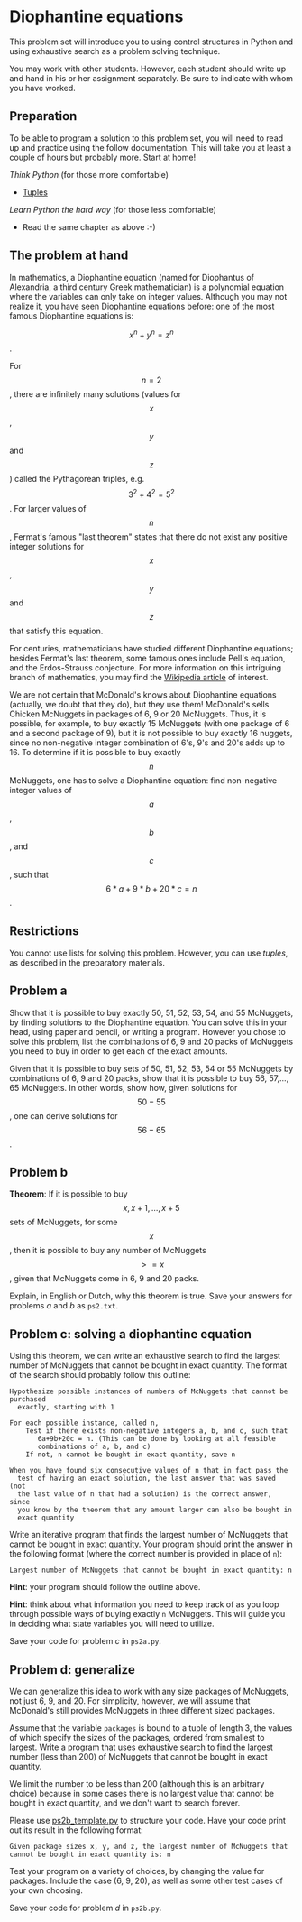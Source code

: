 # Diophantine equations

This problem set will introduce you to using control structures in Python and
using exhaustive search as a problem solving technique.

You may work with other students. However, each student should write up and
hand in his or her assignment separately. Be sure to indicate with whom you
have worked.

## Preparation

To be able to program a solution to this problem set, you will need to read up
and practice using the follow documentation. This will take you at least a couple of hours but probably more. Start at home!

*Think Python* (for those more comfortable)

* [Tuples](http://www.greenteapress.com/thinkpython/html/thinkpython013.html)

*Learn Python the hard way* (for those less comfortable)

* Read the same chapter as above :-)

## The problem at hand

In mathematics, a Diophantine equation (named for Diophantus of Alexandria, a
third century Greek mathematician) is a polynomial equation where the variables
can only take on integer values. Although you may not realize it, you have seen
Diophantine equations before: one of the most famous Diophantine equations is:

$$x^n+y^n=z^n$$.

For $$n=2$$, there are infinitely many solutions (values for $$x$$, $$y$$ and
$$z$$) called the Pythagorean triples, e.g. $$3^2+4^2=5^2$$. For larger values
of $$n$$, Fermat's famous "last theorem" states that there do not exist any
positive integer solutions for $$x$$, $$y$$ and $$z$$ that satisfy this
equation.

For centuries, mathematicians have studied different Diophantine equations;
besides Fermat's last theorem, some famous ones include Pell's equation, and
the Erdos-Strauss conjecture. For more information on this intriguing branch of
mathematics, you may find the [Wikipedia article] of interest.

[Wikipedia article]: http://en.wikipedia.org/wiki/Diophantine_equation

We are not certain that McDonald's knows about Diophantine equations (actually,
we doubt that they do), but they use them! McDonald's sells Chicken McNuggets
in packages of 6, 9 or 20 McNuggets. Thus, it is possible, for example, to buy
exactly 15 McNuggets (with one package of 6 and a second package of 9), but it
is not possible to buy exactly 16 nuggets, since no non-negative integer
combination of 6's, 9's and 20's adds up to 16. To determine if it is possible
to buy exactly $$n$$ McNuggets, one has to solve a Diophantine equation: find
non-negative integer values of $$a$$, $$b$$, and $$c$$, such that
$$6*a+9*b+20*c=n$$.

## Restrictions

You cannot use lists for solving this problem. However, you can use *tuples*, as described in the preparatory materials.

## Problem a

Show that it is possible to buy exactly 50, 51, 52, 53, 54, and 55 McNuggets,
by finding solutions to the Diophantine equation. You can solve this in your
head, using paper and pencil, or writing a program. However you chose to solve
this problem, list the combinations of 6, 9 and 20 packs of McNuggets you need
to buy in order to get each of the exact amounts.

Given that it is possible to buy sets of 50, 51, 52, 53, 54 or 55 McNuggets by
combinations of 6, 9 and 20 packs, show that it is possible to buy 56, 57,...,
65 McNuggets. In other words, show how, given solutions for $$50-55$$, one can
derive solutions for $$56-65$$.

## Problem b

**Theorem**: If it is possible to buy $$x, x+1, ..., x+5$$ sets of McNuggets,
for some $$x$$, then it is possible to buy any number of McNuggets $$>= x$$,
given that McNuggets come in 6, 9 and 20 packs.

Explain, in English or Dutch, why this theorem is true. Save your answers for
problems *a* and *b* as `ps2.txt`.

## Problem c: solving a diophantine equation

Using this theorem, we can write an exhaustive search to find the largest
number of McNuggets that cannot be bought in exact quantity. The format of the
search should probably follow this outline:

    Hypothesize possible instances of numbers of McNuggets that cannot be purchased
      exactly, starting with 1

    For each possible instance, called n,
        Test if there exists non-negative integers a, b, and c, such that
           6a+9b+20c = n. (This can be done by looking at all feasible
           combinations of a, b, and c)
        If not, n cannot be bought in exact quantity, save n

    When you have found six consecutive values of n that in fact pass the
      test of having an exact solution, the last answer that was saved (not 
      the last value of n that had a solution) is the correct answer, since 
      you know by the theorem that any amount larger can also be bought in 
      exact quantity

Write an iterative program that finds the largest number of McNuggets that
cannot be bought in exact quantity. Your program should print the answer in the
following format (where the correct number is provided in place of `n`):

    Largest number of McNuggets that cannot be bought in exact quantity: n

**Hint**: your program should follow the outline above.

**Hint**: think about what information you need to keep track of as you loop
through possible ways of buying exactly `n` McNuggets. This will guide you in
deciding what state variables you will need to utilize.

Save your code for problem *c* in `ps2a.py`.

## Problem d: generalize

We can generalize this idea to work with any size packages of McNuggets, not
just 6, 9, and 20. For simplicity, however, we will assume that McDonald's
still provides McNuggets in three different sized packages.

Assume that the variable `packages` is bound to a tuple of length 3, the values
of which specify the sizes of the packages, ordered from smallest to largest.
Write a program that uses exhaustive search to find the largest number (less
than 200) of McNuggets that cannot be bought in exact quantity.

We limit the number to be less than 200 (although this is an arbitrary choice)
because in some cases there is no largest value that cannot be bought in exact
quantity, and we don't want to search forever.

Please use [ps2b_template.py](ps2b_template.py) to structure your code. Have
your code print out its result in the following format:

    Given package sizes x, y, and z, the largest number of McNuggets that cannot be bought in exact quantity is: n

Test your program on a variety of choices, by changing the value for packages.
Include the case (6, 9, 20), as well as some other test cases of your own
choosing.

Save your code for problem *d* in `ps2b.py`.
